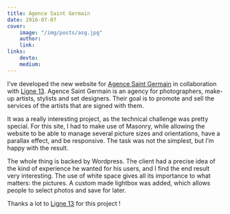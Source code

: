 ```yaml
---
title: Agence Saint Germain
date: 2016-07-07
cover:
    image: "/img/posts/asg.jpg"
    author:
    link:
links:
    devto:
    medium:
---
```

I’ve developed the new website for [Agence Saint Germain](http://www.asgparis.com/) in collaboration with [Ligne 13](https://www.ligne13.com/). Agence Saint Germain is an agency for photographers, make-up artists, stylists and set designers. Their goal is to promote and sell the services of the artists that are signed with them.

It was a really interesting project, as the technical challenge was pretty special. For this site, I had to make use of Masonry, while allowing the website to be able to manage several picture sizes and orientations, have a parallax effect, and be responsive. The task was not the simplest, but I’m happy with the result.

The whole thing is backed by Wordpress. The client had a precise idea of the kind of experience he wanted for his users, and I find the end result very interesting. The use of white space gives all its importance to what matters: the pictures. A custom made lightbox was added, which allows people to select photos and save for later.

Thanks a lot to [Ligne 13](https://www.ligne13.com/) for this project !
